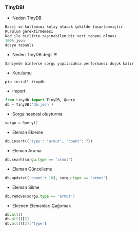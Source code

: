 ### TinyDB!

+ Neden TinyDB

```python
Basit ve kullanımı kolay olacak şekilde tasarlanmıştır.
Kurulum gerektirmemesi
Kod ile birlikte taşınabilen bir veri tabanı olması
100% json
dosya tabanlı
```
+ Neden TinyDB değil !!!

```python
Saniyede binlerce sorgu yapılacaksa performansı düşük kalır
```

+ Kurulumu

```python
pip install tinydb
```

+ import
```python
from tinydb import TinyDB, Query
db = TinyDB('db.json')
```

+ Sorgu nesnesi oluşturma
```python
sorgu = Query()
```

+ Eleman Ekleme
```python
db.insert({'type': 'armut', 'count': 7})
```
+ Eleman Arama
```python
db.searh(sorgu.type == 'armut')
```
+ Eleman Güncelleme
```python
db.update({'count': 10}, sorgu.type == 'armut')
```
+ Eleman Silme
```python
db.remove(sorgu.type == 'armut')
```
+ Eklenen Elemanları Çağırmak
```python
db.all()
db.all()[2]
db.all()[2]['type']
```
